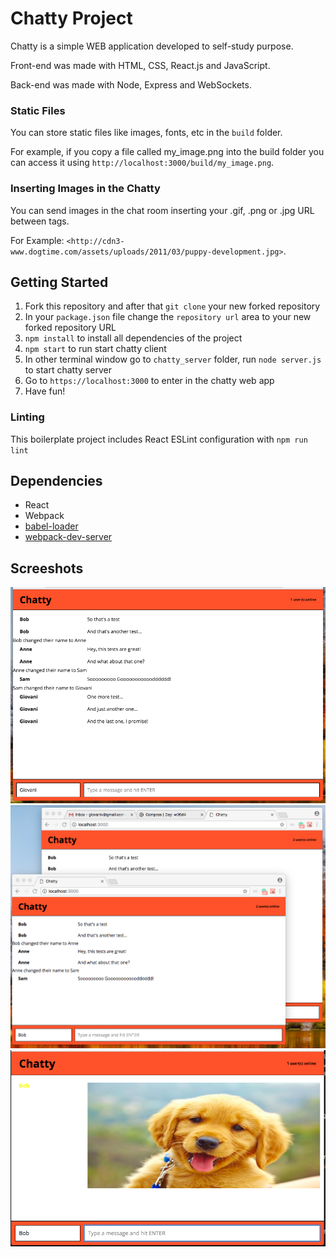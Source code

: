 # Chatty Project

Chatty is a simple WEB application developed to self-study purpose.

Front-end was made with HTML, CSS, React.js and JavaScript.

Back-end was made with Node, Express and WebSockets.

### Static Files

You can store static files like images, fonts, etc in the `build` folder.

For example, if you copy a file called my_image.png into the build folder you can access it using `http://localhost:3000/build/my_image.png`.

### Inserting Images in the Chatty

You can send images in the chat room inserting your .gif, .png or .jpg URL between tags.

For Example: `<http://cdn3-www.dogtime.com/assets/uploads/2011/03/puppy-development.jpg>`.

## Getting Started

1. Fork this repository and after that `git clone` your new forked repository
2. In your `package.json` file change the `repository url` area to your new forked repository URL
3. `npm install` to install all dependencies of the project
4. `npm start` to run start chatty client
5. In other terminal window go to `chatty_server` folder, run `node server.js` to start chatty server
6. Go to `https://localhost:3000` to enter in the chatty web app
7. Have fun!

### Linting

This boilerplate project includes React ESLint configuration with `npm run lint`

## Dependencies

* React
* Webpack
* [babel-loader](https://github.com/babel/babel-loader)
* [webpack-dev-server](https://github.com/webpack/webpack-dev-server)

## Screeshots

!["Index Page"](./docs/chatty_screen.png)
!["Multiple users"](./docs/chatty_websocket.png)
!["You can send images"](./docs/chatty_img.png)